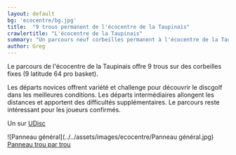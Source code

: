 ```yaml
---
layout: default
bg: 'ecocentre/bg.jpg'
title:  "9 trous permanent de l'écocentre de la Taupinais"
crawlertitle: "L'écocentre de la Taupinais"
summary: "Un parcours neuf corbeilles permanent à l'écocentre de la Taupinais à Rennes. Départ novice & intermédiaire avec de vrai challenge"
author: Greg
---
```


Le parcours de l'écocentre de la Taupinais offre 9 trous sur des corbeilles fixes (9 latitude 64 pro basket). 

Les départs novices offrent variété et challenge pour découvrir le discgolf dans les meilleures conditions. Les départs intermédiaires allongent les distances et apportent des difficultés supplémentaires. Le parcours reste intéressant pour les joueurs confirmés.



Un sur [UDisc](https://udisc.com/)

![Panneau général](../../assets/images/ecocentre/Panneau général.jpg)
[Panneau trou par trou](../../assets/images/ecocentre/panneaux_trou_par_trou.pdf)
